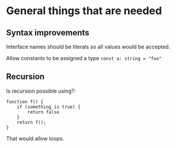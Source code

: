 # General things that are needed

## Syntax improvements

Interface names should be literals so all values would be accepted.

Allow constants to be assigned a type `const a: string = "foo"`

## Recursion

Is recursion possible using?:

```
function f() {
    if (something is true) {
        return false
    }
    return f();
}
```

That would allow loops.

